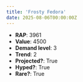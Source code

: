```yaml
---
title: 'Frosty Fedora'
date: 2025-08-06T00:00:00Z
---
```

- **RAP**: 3961
- **Value**: 4500
- **Demand level**: 3
- **Trend**: 2
- **Projected?**: True
- **Hyped?**: True
- **Rare?**: True
